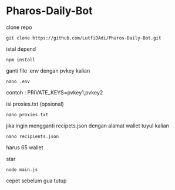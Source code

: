 # Pharos-Daily-Bot

clone repo
```
git clone https://github.com/LutfiDAdi/Pharos-Daily-Bot.git
```

istal depend

```
npm install
```

ganti file .env dengan pvkey kalian

```
nano .env
```

contoh :
PRIVATE_KEYS=pvkey1,pvkey2

isi proxies.txt (opsional)

```
nano proxies.txt
```

jika ingin mengganti recipets.json dengan alamat wallet tuyul kalian

```
nano recipients.json
```

harus 65 wallet


star 

```
node main.js
```

cepet sebelum gua tutup
